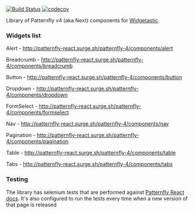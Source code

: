 [![Build Status](https://travis-ci.org/quarckster/widgetastic.patternfly4.svg?branch=master)](https://travis-ci.org/quarckster/widgetastic.patternfly4)
[![codecov](https://codecov.io/gh/quarckster/widgetastic.patternfly4/branch/master/graph/badge.svg)](https://codecov.io/gh/quarckster/widgetastic.patternfly4)

Library of Patternfly v4 (aka Next) components for [Widgetastic](https://github.com/RedHatQE/widgetastic.core).


### Widgets list

Alert - http://patternfly-react.surge.sh/patternfly-4/components/alert

Breadcrumb - http://patternfly-react.surge.sh/patternfly-4/components/breadcrumb

Button - http://patternfly-react.surge.sh/patternfly-4/components/button

Dropdown - http://patternfly-react.surge.sh/patternfly-4/components/dropdown

FormSelect - http://patternfly-react.surge.sh/patternfly-4/components/formselect

Nav - http://patternfly-react.surge.sh/patternfly-4/components/nav

Pagination - http://patternfly-react.surge.sh/patternfly-4/components/pagination

Table - http://patternfly-react.surge.sh/patternfly-4/components/table

Tabs - http://patternfly-react.surge.sh/patternfly-4/components/tabs


### Testing

The library has selenium tests that are performed against [Patternfly React docs](http://patternfly-react.surge.sh/patternfly-4/).
It's also configured to run the tests every time when a new version of that page is released
